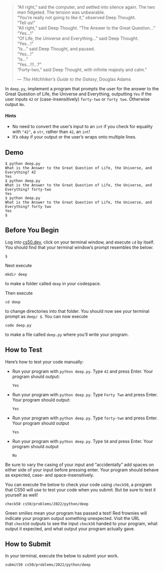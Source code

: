> “All right,” said the computer, and settled into silence again. The two men fidgeted. The tension was unbearable.  
> “You’re really not going to like it,” observed Deep Thought.  
> “Tell us!”  
> “All right,” said Deep Thought. “The Answer to the Great Question…”  
> “Yes…!”  
> “Of Life, the Universe and Everything…” said Deep Thought.  
> “Yes…!”  
> “Is…” said Deep Thought, and paused.  
> “Yes…!”  
> “Is…”  
> “Yes…!!!…?”  
> “Forty-two,” said Deep Thought, with infinite majesty and calm.”
> 
> — _The Hitchhiker’s Guide to the Galaxy_, Douglas Adams

In `deep.py`, implement a program that prompts the user for the answer to the Great Question of Life, the Universe and Everything, outputting `Yes` if the user inputs `42` or (case-insensitively) `forty-two` or `forty two`. Otherwise output `No`.

#### Hints
-   No need to convert the user’s input to an `int` if you check for equality with `"42"`, a `str`, rather than `42`, an `int`!
- It’s okay if your output or the user’s wraps onto multiple lines.
## Demo
```
$ python deep.py
What is the Answer to the Great Question of Life, the Universe, and Everything? 42
Yes
$ python deep.py
What is the Answer to the Great Question of Life, the Universe, and Everything? forty-two
Yes
$ python deep.py
What is the Answer to the Great Question of Life, the Universe, and Everything? forty two
Yes
$

```

## Before You Begin

Log into [cs50.dev](https://cs50.dev/), click on your terminal window, and execute `cd` by itself. You should find that your terminal window’s prompt resembles the below:

```
$
```

Next execute

```
mkdir deep
```

to make a folder called `deep` in your codespace.

Then execute

```
cd deep
```

to change directories into that folder. You should now see your terminal prompt as `deep/ $`. You can now execute

```
code deep.py
```

to make a file called `deep.py` where you’ll write your program.

## How to Test

Here’s how to test your code manually:

- Run your program with `python deep.py`. Type `42` and press Enter. Your program should output:
    
    ```
    Yes 
    ```
    
- Run your program with `python deep.py`. Type `Forty Two` and press Enter. Your program should output:
    
    ```
    Yes
    ```
    
- Run your program with `python deep.py`. Type `forty-two` and press Enter. Your program should output
    
    ```
    Yes
    ```
    
- Run your program with `python deep.py`. Type `50` and press Enter. Your program should output
    
    ```
    No
    ```
    

Be sure to vary the casing of your input and “accidentally” add spaces on either side of your input before pressing enter. Your program should behave as expected, case- and space-insensitively.

You can execute the below to check your code using `check50`, a program that CS50 will use to test your code when you submit. But be sure to test it yourself as well!

```
check50 cs50/problems/2022/python/deep
```

Green smilies mean your program has passed a test! Red frownies will indicate your program output something unexpected. Visit the URL that `check50` outputs to see the input `check50` handed to your program, what output it expected, and what output your program actually gave.

## How to Submit

In your terminal, execute the below to submit your work.

```
submit50 cs50/problems/2022/python/deep
```
